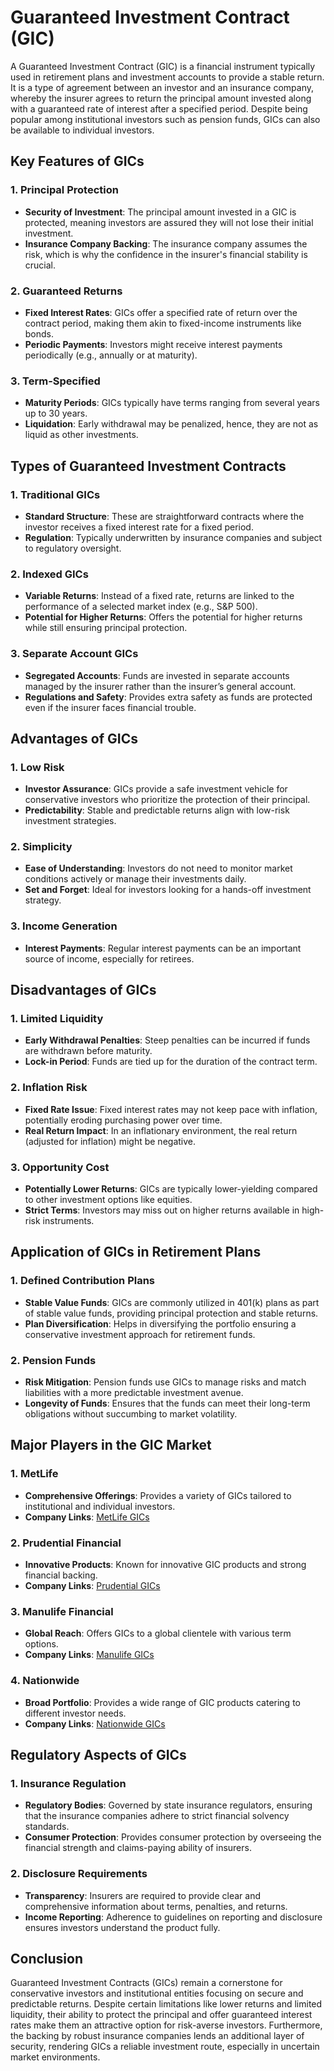 # Guaranteed Investment Contract (GIC)

A Guaranteed Investment Contract (GIC) is a financial instrument typically used in retirement plans and investment accounts to provide a stable return. It is a type of agreement between an investor and an insurance company, whereby the insurer agrees to return the principal amount invested along with a guaranteed rate of interest after a specified period. Despite being popular among institutional investors such as pension funds, GICs can also be available to individual investors.

## Key Features of GICs

### 1. **Principal Protection**
   - **Security of Investment**: The principal amount invested in a GIC is protected, meaning investors are assured they will not lose their initial investment.
   - **Insurance Company Backing**: The insurance company assumes the risk, which is why the confidence in the insurer's financial stability is crucial.

### 2. **Guaranteed Returns**
   - **Fixed Interest Rates**: GICs offer a specified rate of return over the contract period, making them akin to fixed-income instruments like bonds.
   - **Periodic Payments**: Investors might receive interest payments periodically (e.g., annually or at maturity).

### 3. **Term-Specified**
   - **Maturity Periods**: GICs typically have terms ranging from several years up to 30 years.
   - **Liquidation**: Early withdrawal may be penalized, hence, they are not as liquid as other investments.

## Types of Guaranteed Investment Contracts

### 1. **Traditional GICs**
   - **Standard Structure**: These are straightforward contracts where the investor receives a fixed interest rate for a fixed period.
   - **Regulation**: Typically underwritten by insurance companies and subject to regulatory oversight.

### 2. **Indexed GICs**
   - **Variable Returns**: Instead of a fixed rate, returns are linked to the performance of a selected market index (e.g., S&P 500).
   - **Potential for Higher Returns**: Offers the potential for higher returns while still ensuring principal protection.

### 3. **Separate Account GICs**
   - **Segregated Accounts**: Funds are invested in separate accounts managed by the insurer rather than the insurer’s general account.
   - **Regulations and Safety**: Provides extra safety as funds are protected even if the insurer faces financial trouble.

## Advantages of GICs

### 1. **Low Risk**
   - **Investor Assurance**: GICs provide a safe investment vehicle for conservative investors who prioritize the protection of their principal.
   - **Predictability**: Stable and predictable returns align with low-risk investment strategies.

### 2. **Simplicity**
   - **Ease of Understanding**: Investors do not need to monitor market conditions actively or manage their investments daily.
   - **Set and Forget**: Ideal for investors looking for a hands-off investment strategy.

### 3. **Income Generation**
   - **Interest Payments**: Regular interest payments can be an important source of income, especially for retirees.

## Disadvantages of GICs

### 1. **Limited Liquidity**
   - **Early Withdrawal Penalties**: Steep penalties can be incurred if funds are withdrawn before maturity.
   - **Lock-in Period**: Funds are tied up for the duration of the contract term.

### 2. **Inflation Risk**
   - **Fixed Rate Issue**: Fixed interest rates may not keep pace with inflation, potentially eroding purchasing power over time.
   - **Real Return Impact**: In an inflationary environment, the real return (adjusted for inflation) might be negative.

### 3. **Opportunity Cost**
   - **Potentially Lower Returns**: GICs are typically lower-yielding compared to other investment options like equities.
   - **Strict Terms**: Investors may miss out on higher returns available in high-risk instruments.

## Application of GICs in Retirement Plans

### 1. **Defined Contribution Plans**
   - **Stable Value Funds**: GICs are commonly utilized in 401(k) plans as part of stable value funds, providing principal protection and stable returns.
   - **Plan Diversification**: Helps in diversifying the portfolio ensuring a conservative investment approach for retirement funds.

### 2. **Pension Funds**
   - **Risk Mitigation**: Pension funds use GICs to manage risks and match liabilities with a more predictable investment avenue.
   - **Longevity of Funds**: Ensures that the funds can meet their long-term obligations without succumbing to market volatility.

## Major Players in the GIC Market

### 1. **MetLife**
   - **Comprehensive Offerings**: Provides a variety of GICs tailored to institutional and individual investors.
   - **Company Links**: [MetLife GICs](https://www.metlife.com)

### 2. **Prudential Financial**
   - **Innovative Products**: Known for innovative GIC products and strong financial backing.
   - **Company Links**: [Prudential GICs](https://www.prudential.com)

### 3. **Manulife Financial**
   - **Global Reach**: Offers GICs to a global clientele with various term options.
   - **Company Links**: [Manulife GICs](https://www.manulife.com)

### 4. **Nationwide**
   - **Broad Portfolio**: Provides a wide range of GIC products catering to different investor needs.
   - **Company Links**: [Nationwide GICs](https://www.nationwide.com)

## Regulatory Aspects of GICs

### 1. **Insurance Regulation**
   - **Regulatory Bodies**: Governed by state insurance regulators, ensuring that the insurance companies adhere to strict financial solvency standards.
   - **Consumer Protection**: Provides consumer protection by overseeing the financial strength and claims-paying ability of insurers.

### 2. **Disclosure Requirements**
   - **Transparency**: Insurers are required to provide clear and comprehensive information about terms, penalties, and returns.
   - **Income Reporting**: Adherence to guidelines on reporting and disclosure ensures investors understand the product fully.

## Conclusion

Guaranteed Investment Contracts (GICs) remain a cornerstone for conservative investors and institutional entities focusing on secure and predictable returns. Despite certain limitations like lower returns and limited liquidity, their ability to protect the principal and offer guaranteed interest rates make them an attractive option for risk-averse investors. Furthermore, the backing by robust insurance companies lends an additional layer of security, rendering GICs a reliable investment route, especially in uncertain market environments.